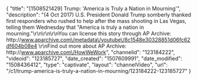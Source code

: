 {
    "title": "[1508521429] Trump: 'America is Truly a Nation in Mourning'",
    "description": "(4 Oct 2017) U.S. President Donald Trump somberly thanked first responders who rushed to help after the mass shooting in Las Vegas, telling them Wednesday that \"America is truly a nation in mourning.\"\r\n\r\n\r\nYou can license this story through AP Archive: http:\/\/www.aparchive.com\/metadata\/youtube\/8c1548e30328851d06fc62df604b08e4 \r\nFind out more about AP Archive: http:\/\/www.aparchive.com\/HowWeWork",
    "channelid": "123184222",
    "videoid": "123185727",
    "date_created": "1507609991",
    "date_modified": "1508436412",
    "type": "captivate",
    "layout": "channelVideo",
    "url": "\/c1\/trump-america-is-truly-a-nation-in-mourning\/123184222-123185727"
}
